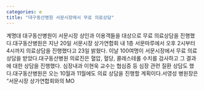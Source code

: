 ```yaml
---
categories: e
title: "대구동산병원 서문시장에서 무료 의료상담"
---
```

계명대 대구동산병원이 서문시장 상인과 이용객들을 대상으로 무료 의료상담을 진행했다.대구동산병원은 지난 20일 서문시장 상가연합회 내 1층 서문마루에서 오후 2시부터 4시까지 의료상담을 진행했다고 23일 밝혔다. 이날 100여명이 서문시장에서 무료 의료상담을 받았다.대구동산병원 의료진은 혈압, 혈당, 콜레스테롤 수치를 검사하고 그 결과에 대한 상담을 진행했다. 심장내과 이현욱 교수는 협심증 등 심장 관련 질환 상담도 했다.대구동산병원은 오는 10월과 11월에도 의료 상담을 진행할 계획이다.서영성 병원장은 “서문시장 상가연합회와의 MO